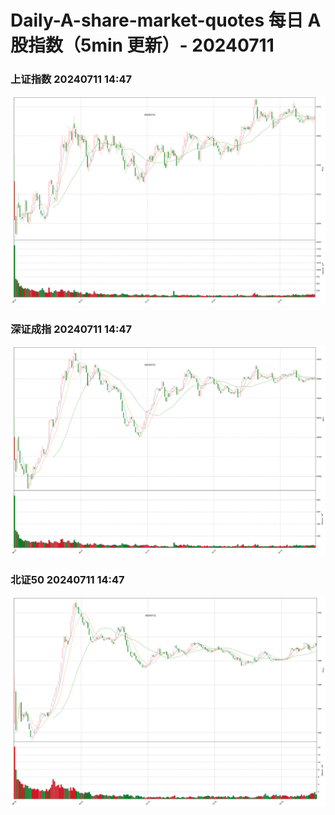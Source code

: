 
# Daily-A-share-market-quotes 每日 A 股指数（5min 更新）- 20240711

### 上证指数 20240711 14:47
![](./fig/2024/7/20240711-sh000001.png)

### 深证成指 20240711 14:47
![](./fig/2024/7/20240711-sz399001.png)

### 北证50 20240711 14:47
![](./fig/2024/7/20240711-bj899050.png)
